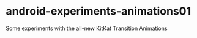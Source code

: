 android-experiments-animations01
================================

Some experiments with the all-new KitKat Transition Animations 

